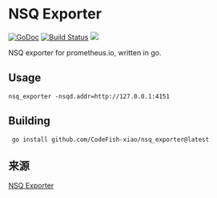 # NSQ Exporter

[![GoDoc](https://godoc.org/github.com/lovoo/nsq_exporter?status.svg)](https://godoc.org/github.com/lovoo/nsq_exporter) [![Build Status](https://travis-ci.org/lovoo/nsq_exporter.svg?branch=master)](https://travis-ci.org/lovoo/nsq_exporter) [![](https://images.microbadger.com/badges/image/lovoo/nsq_exporter.svg)](https://microbadger.com/images/lovoo/nsq_exporter "Get your own image badge on microbadger.com")

NSQ exporter for prometheus.io, written in go.

## Usage

```
nsq_exporter -nsqd.addr=http://127.0.0.1:4151
```


## Building


```
 go install github.com/CodeFish-xiao/nsq_exporter@latest
```
 

## 来源

[NSQ Exporter](https://github.com/lovoo/nsq_exporter)